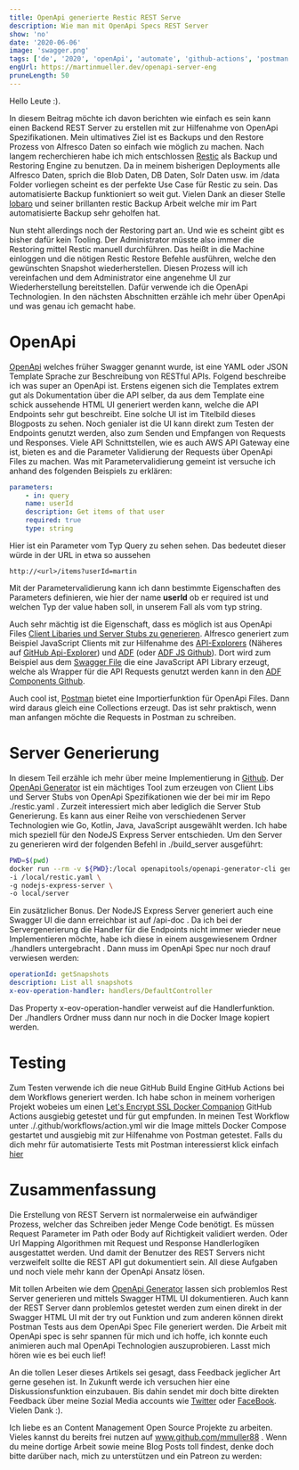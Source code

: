 ```yaml
---
title: OpenApi generierte Restic REST Serve
description: Wie man mit OpenApi Specs REST Server
show: 'no'
date: '2020-06-06'
image: 'swagger.png'
tags: ['de', '2020', 'openApi', 'automate', 'github-actions', 'postman']
engUrl: https://martinmueller.dev/openapi-server-eng
pruneLength: 50
---
```


Hello Leute :).

In diesem Beitrag möchte ich davon berichten wie einfach es sein kann einen Backend REST Server zu erstellen mit zur Hilfenahme von OpenApi Spezifikationen. Mein ultimatives Ziel ist es Backups und den Restore Prozess von Alfresco Daten so einfach wie möglich zu machen. Nach langem recherchieren habe ich mich entschlossen [Restic](https://github.com/restic/restic) als Backup und Restoring Engine zu benutzen. Da in meinem bisherigen Deployments alle Alfresco Daten, sprich die Blob Daten, DB Daten, Solr Daten usw. im /data Folder vorliegen scheint es der perfekte Use Case für Restic zu sein. Das automatisierte Backup funktioniert so weit gut. Vielen Dank an dieser Stelle [lobaro](https://github.com/lobaro/restic-backup-docker) und seiner brillanten restic Backup Arbeit welche mir im Part automatisierte Backup sehr geholfen hat.

Nun steht allerdings noch der Restoring part an. Und wie es scheint gibt es bisher dafür kein Tooling. Der Administrator müsste also immer die Restoring mittel Restic manuell durchführen. Das heißt in die Machine einloggen und die nötigen Restic Restore Befehle ausführen, welche den gewünschten Snapshot wiederherstellen. Diesen Prozess will ich vereinfachen und dem Administrator eine angenehme UI zur Wiederherstellung bereitstellen. Dafür verwende ich die OpenApi Technologien. In den nächsten Abschnitten erzähle ich mehr über OpenApi und was genau ich gemacht habe.

# OpenApi
[OpenApi](https://swagger.io/docs/specification/about/) welches früher Swagger genannt wurde, ist eine YAML oder JSON Template Sprache zur Beschreibung von RESTful APIs. Folgend beschreibe ich was super an OpenApi ist. Erstens eigenen sich die Templates extrem gut als Dokumentation über die API selber, da aus dem Template eine schick aussehende HTML UI generiert werden kann, welche die API Endpoints sehr gut beschreibt. Eine solche UI ist im Titelbild dieses Blogposts zu sehen. Noch genialer ist die UI kann direkt zum Testen der Endpoints genutzt werden, also zum Senden und Empfangen von Requests und Responses. Viele API Schnittstellen, wie es auch AWS API Gateway eine ist, bieten es and die Parameter Validierung der Requests über OpenApi Files zu machen. Was mit Parametervalidierung gemeint ist versuche ich anhand des folgenden Beispiels zu erklären:

```YAML
parameters:
    - in: query
    name: userId
    description: Get items of that user
    required: true
    type: string
```

Hier ist ein Parameter vom Typ Query zu sehen sehen. Das bedeutet dieser würde in der URL in etwa so aussehen
```
http://<url>/items?userId=martin
```

Mit der Parametervalidierung kann ich dann bestimmte Eigenschaften des Parameters definieren, wie hier der name **userId** ob er required ist und welchen Typ der value haben soll, in unserem Fall als vom typ string.

Auch sehr mächtig ist die Eigenschaft, dass es möglich ist aus OpenApi Files [Client Libaries und Server Stubs zu generieren](https://swagger.io/tools/swagger-codegen/). Alfresco generiert zum Beispiel JavaScript Clients mit zur Hilfenahme des [API-Explorers](https://api-explorer.alfresco.com/api-explorer/) (Näheres auf [GitHub Api-Explorer](https://github.com/Alfresco/rest-api-explorer)) und [ADF](https://www.alfresco.com/abn/adf/) (oder [ADF JS Github](https://github.com/Alfresco/alfresco-js-api)). Dort wird zum Beispiel aus dem [Swagger File](https://github.com/Alfresco/rest-api-explorer/blob/master/src/main/webapp/definitions/alfresco-core.yaml) die eine JavaScript API Library erzeugt, welche als Wrapper für die API Requests genutzt werden kann in den [ADF Components Github](https://github.com/Alfresco/alfresco-ng2-components).

Auch cool ist, [Postman](https://www.postman.com/automated-testing) bietet eine Importierfunktion für OpenApi Files. Dann wird daraus gleich eine Collections erzeugt. Das ist sehr praktisch, wenn man anfangen möchte die Requests in Postman zu schreiben.

# Server Generierung
In diesem Teil erzähle ich mehr über meine Implementierung in [Github](https://github.com/mmuller88/restic-backup-restore-docker/). Der [OpenApi Generator](https://github.com/OpenAPITools/openapi-generator-cli) ist ein mächtiges Tool zum erzeugen von Client Libs und Server Stubs von OpenApi Spezifikationen wie der bei mir im Repo ./restic.yaml . Zurzeit interessiert mich aber lediglich die Server Stub Generierung. Es kann aus einer Reihe von verschiedenen Server Technologien wie Go, Kotlin, Java, JavaScript ausgewählt werden. Ich habe mich speziell für den NodeJS Express Server entschieden. Um den Server zu generieren wird der folgenden Befehl in ./build_server ausgeführt:

```BASH
PWD=$(pwd)
docker run --rm -v ${PWD}:/local openapitools/openapi-generator-cli generate \
-i /local/restic.yaml \
-g nodejs-express-server \
-o local/server
```

Ein zusätzlicher Bonus. Der NodeJS Express Server generiert auch eine Swagger UI die dann erreichbar ist auf /api-doc . Da ich bei der Servergenerierung die Handler für die Endpoints nicht immer wieder neue Implementieren möchte, habe ich diese in einem ausgewiesenem Ordner ./handlers untergebracht . Dann muss im OpenApi Spec nur noch drauf verwiesen werden:

```YAML
operationId: getSnapshots
description: List all snapshots
x-eov-operation-handler: handlers/DefaultController
```

Das Property x-eov-operation-handler verweist auf die Handlerfunktion. Der ./handlers Ordner muss dann nur noch in die Docker Image kopiert werden.

# Testing
Zum Testen verwende ich die neue GitHub Build Engine GitHub Actions bei dem Workflows generiert werden. Ich habe schon in meinem vorherigen Projekt wobeies um einen [Let's Encrypt SSL Docker Companion](https://martinmueller.dev/alf-lets-encrypt-eng) GitHub Actions ausgiebig getestet und für gut empfunden. In meinen Test Workflow unter ./.github/workflows/action.yml wir die Image mittels Docker Compose gestartet und ausgiebig mit zur Hilfenahme von Postman getestet. Falls du dich mehr für automatisierte Tests mit Postman interessierst klick einfach [hier](https://martinmueller.dev/tags/postman)

# Zusammenfassung
Die Erstellung von REST Servern ist normalerweise ein aufwändiger Prozess, welcher das Schreiben jeder Menge Code benötigt. Es müssen Request Parameter im Path oder Body auf Richtigkeit validiert werden. Oder Url Mapping Algorithmen mit Request und Response Handlerlogiken ausgestattet werden. Und damit der Benutzer des REST Servers nicht verzweifelt sollte die REST API gut dokumentiert sein. All diese Aufgaben und noch viele mehr kann der OpenApi Ansatz lösen. 

Mit tollen Arbeiten wie dem [OpenApi Generator](https://github.com/OpenAPITools/openapi-generator-cli) lassen sich problemlos Rest Server generieren und mittels Swagger HTML UI dokumentieren. Auch kann der REST Server dann problemlos getestet werden zum einen direkt in der Swagger HTML UI mit der try out Funktion und zum anderen können direkt Postman Tests aus dem OpenApi Spec File generiert werden. Die Arbeit mit OpenApi spec is sehr spannen für mich und ich hoffe, ich konnte euch animieren auch mal OpenApi Technologien auszuprobieren. Lasst mich hören wie es bei euch lief!

An die tollen Leser dieses Artikels sei gesagt, dass Feedback jeglicher Art gerne gesehen ist. In Zukunft werde ich versuchen hier eine Diskussionsfunktion einzubauen. Bis dahin sendet mir doch bitte direkten Feedback über meine Sozial Media accounts wie [Twitter](https://twitter.com/MartinMueller_) oder [FaceBook](https://www.facebook.com/martin.muller.10485). Vielen Dank :).

Ich liebe es an Content Management Open Source Projekte zu arbeiten. Vieles kannst du bereits frei nutzen auf www.github.com/mmuller88 . Wenn du meine dortige Arbeit sowie meine Blog Posts toll findest, denke doch bitte darüber nach, mich zu unterstützen und ein Patreon zu werden:

   